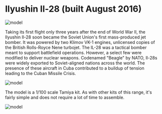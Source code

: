 # Ilyushin Il-28  (built August 2016)

<img src="il28/il2801.png" alt="model">

Taking its first flight only three years after the end of World War II, the Ilyushin Il-28 soon became the Soviet Union's first mass-produced jet bomber. It was powered by two Klimov VK-1 engines, unlicensed copies of the British Rolls-Royce Nene turbojet. The IL-28 was a tactical bomber meant to support battlefield operations. However, a select few were modified to deliver nuclear weapons. Codenamed "Beagle" by NATO, Il-28s were widely exported to Soviet-aligned nations across the world. The presence of these aircraft in Cuba contributed to a buildup of tension leading to the Cuban Missile Crisis. 

<img src="il28/il2802.png" alt="model">

The model is a 1/100 scale Tamiya kit. As with other kits of this range, it's fairly simple and does not require a lot of time to assemble.

<img src="il28/il2803.png" alt="model">
